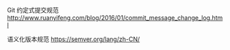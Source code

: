 Git 约定式提交规范
http://www.ruanyifeng.com/blog/2016/01/commit_message_change_log.html

语义化版本规范
https://semver.org/lang/zh-CN/